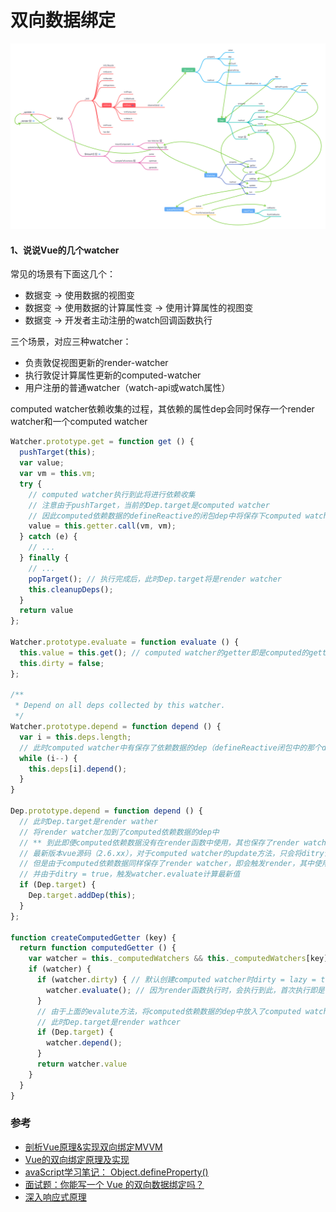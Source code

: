 # 双向数据绑定

![Vue-defineReactive](/Image/Vue-defineReactive-1.png)

#### 1、说说Vue的几个watcher

常见的场景有下面这几个：

* 数据变 → 使用数据的视图变
* 数据变 → 使用数据的计算属性变 → 使用计算属性的视图变
* 数据变 → 开发者主动注册的watch回调函数执行

三个场景，对应三种watcher：

* 负责敦促视图更新的render-watcher
* 执行敦促计算属性更新的computed-watcher
* 用户注册的普通watcher（watch-api或watch属性）

computed watcher依赖收集的过程，其依赖的属性dep会同时保存一个render watcher和一个computed watcher

```javascript
Watcher.prototype.get = function get () {
  pushTarget(this);
  var value;
  var vm = this.vm;
  try {
    // computed watcher执行到此将进行依赖收集
    // 注意由于pushTarget，当前的Dep.target是computed watcher
    // 因此computed依赖数据的defineReactive的闭包dep中将保存下computed watcher
    value = this.getter.call(vm, vm);
  } catch (e) {
    // ...
  } finally {
    // ...
    popTarget(); // 执行完成后，此时Dep.target将是render watcher
    this.cleanupDeps();
  }
  return value
};

Watcher.prototype.evaluate = function evaluate () {
  this.value = this.get(); // computed watcher的getter即是computed的getter
  this.dirty = false;
};

/**
 * Depend on all deps collected by this watcher.
 */
Watcher.prototype.depend = function depend () {
  var i = this.deps.length;
  // 此时computed watcher中有保存了依赖数据的dep（defineReactive闭包中的那个dep）
  while (i--) {
    this.deps[i].depend();
  }
}

Dep.prototype.depend = function depend () {
  // 此时Dep.target是render wather
  // 将render watcher加到了computed依赖数据的dep中
  // ** 到此即便computed依赖数据没有在render函数中使用，其也保存了render watcher和computed watcher
  // 最新版本vue源码（2.6.xx），对于computed watcher的update方法，只会将ditry设置为true
  // 但是由于computed依赖数据同样保存了render watcher，即会触发render，其中使用了computed数据，将导致computedGetter被触发
  // 并由于ditry = true，触发watcher.evaluate计算最新值
  if (Dep.target) {
    Dep.target.addDep(this);
  }
};

function createComputedGetter (key) {
  return function computedGetter () {
    var watcher = this._computedWatchers && this._computedWatchers[key];
    if (watcher) {
      if (watcher.dirty) { // 默认创建computed watcher时dirty = lazy = true
        watcher.evaluate(); // 因为render函数执行时，会执行到此，首次执行即是计算最新值，也将进行对依赖收集
      }
      // 由于上面的evalute方法，将computed依赖数据的dep中放入了computed watcher，后续依赖数据更新机会触发computed watcher的update方法
      // 此时Dep.target是render wathcer
      if (Dep.target) {
        watcher.depend();
      }
      return watcher.value
    }
  }
}
```
### 参考

* [剖析Vue原理&实现双向绑定MVVM](https://segmentfault.com/a/1190000006599500)
* [Vue的双向绑定原理及实现](https://www.w3cplus.com/vue/vue-two-way-binding.html)
* [avaScript学习笔记： Object.defineProperty()](https://www.w3cplus.com/javascript/object-defineproperty.html)
* [面试题：你能写一个 Vue 的双向数据绑定吗？](https://mp.weixin.qq.com/s/CYAo5R_3sOpL2qhHBh8KPQ)
* [深入响应式原理](https://ustbhuangyi.github.io/vue-analysis/v2/reactive/)